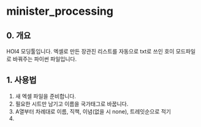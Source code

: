 # minister_processing


## 0. 개요
HOI4 모딩툴입니다.
엑셀로 만든 장관진 리스트를 자동으로 txt로 쓰인 호이 모드파일로 바꿔주는 파이썬 파일입니다.

## 1. 사용법
1. 새 엑셀 파일을 준비합니다.
2. 필요한 시트만 남기고 이름을 국가태그로 바꿉니다.
3. A열부터 차례대로 이름, 직책, 이념(없을 시 none), 트레잇순으로 적기
4. 
